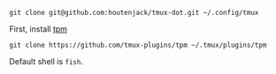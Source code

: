 
`git clone git@github.com:houtenjack/tmux-dot.git ~/.config/tmux`

First, install [tpm](https://github.com/tmux-plugins/tpm)

`git clone https://github.com/tmux-plugins/tpm ~/.tmux/plugins/tpm`

Default shell is `fish`.
